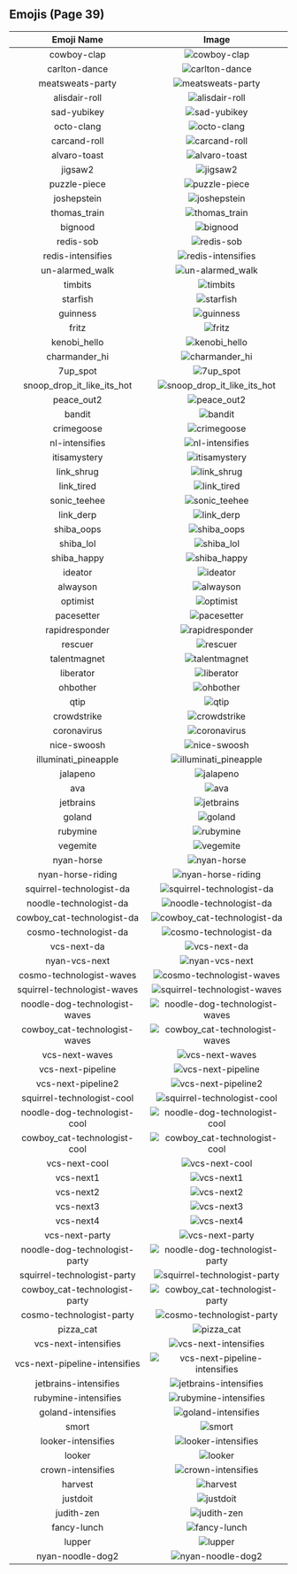 
  ## Emojis (Page 39)
  |Emoji Name|Image|
  | :-: | :-: |
  |cowboy-clap| ![cowboy-clap](/output/cowboy-clap.gif)|
  |carlton-dance| ![carlton-dance](/output/carlton-dance.gif)|
  |meatsweats-party| ![meatsweats-party](/output/meatsweats-party.gif)|
  |alisdair-roll| ![alisdair-roll](/output/alisdair-roll.gif)|
  |sad-yubikey| ![sad-yubikey](/output/sad-yubikey.png)|
  |octo-clang| ![octo-clang](/output/octo-clang.png)|
  |carcand-roll| ![carcand-roll](/output/carcand-roll.gif)|
  |alvaro-toast| ![alvaro-toast](/output/alvaro-toast.png)|
  |jigsaw2| ![jigsaw2](/output/jigsaw2.png)|
  |puzzle-piece| ![puzzle-piece](/output/puzzle-piece)|
  |joshepstein| ![joshepstein](/output/joshepstein.png)|
  |thomas_train| ![thomas_train](/output/thomas_train.png)|
  |bignood| ![bignood](/output/bignood.gif)|
  |redis-sob| ![redis-sob](/output/redis-sob.png)|
  |redis-intensifies| ![redis-intensifies](/output/redis-intensifies.gif)|
  |un-alarmed_walk| ![un-alarmed_walk](/output/un-alarmed_walk.gif)|
  |timbits| ![timbits](/output/timbits.png)|
  |starfish| ![starfish](/output/starfish.jpg)|
  |guinness| ![guinness](/output/guinness.png)|
  |fritz| ![fritz](/output/fritz.png)|
  |kenobi_hello| ![kenobi_hello](/output/kenobi_hello.png)|
  |charmander_hi| ![charmander_hi](/output/charmander_hi.png)|
  |7up_spot| ![7up_spot](/output/7up_spot.png)|
  |snoop_drop_it_like_its_hot| ![snoop_drop_it_like_its_hot](/output/snoop_drop_it_like_its_hot.gif)|
  |peace_out2| ![peace_out2](/output/peace_out2.gif)|
  |bandit| ![bandit](/output/bandit.gif)|
  |crimegoose| ![crimegoose](/output/crimegoose.png)|
  |nl-intensifies| ![nl-intensifies](/output/nl-intensifies.gif)|
  |itisamystery| ![itisamystery](/output/itisamystery.jpg)|
  |link_shrug| ![link_shrug](/output/link_shrug.png)|
  |link_tired| ![link_tired](/output/link_tired.png)|
  |sonic_teehee| ![sonic_teehee](/output/sonic_teehee.gif)|
  |link_derp| ![link_derp](/output/link_derp.png)|
  |shiba_oops| ![shiba_oops](/output/shiba_oops.png)|
  |shiba_lol| ![shiba_lol](/output/shiba_lol.png)|
  |shiba_happy| ![shiba_happy](/output/shiba_happy.png)|
  |ideator| ![ideator](/output/ideator.png)|
  |alwayson| ![alwayson](/output/alwayson.png)|
  |optimist| ![optimist](/output/optimist.png)|
  |pacesetter| ![pacesetter](/output/pacesetter.png)|
  |rapidresponder| ![rapidresponder](/output/rapidresponder.png)|
  |rescuer| ![rescuer](/output/rescuer.png)|
  |talentmagnet| ![talentmagnet](/output/talentmagnet.png)|
  |liberator| ![liberator](/output/liberator.png)|
  |ohbother| ![ohbother](/output/ohbother.png)|
  |qtip| ![qtip](/output/qtip.png)|
  |crowdstrike| ![crowdstrike](/output/crowdstrike.png)|
  |coronavirus| ![coronavirus](/output/coronavirus.png)|
  |nice-swoosh| ![nice-swoosh](/output/nice-swoosh.png)|
  |illuminati_pineapple| ![illuminati_pineapple](/output/illuminati_pineapple.png)|
  |jalapeno| ![jalapeno](/output/jalapeno.jpg)|
  |ava| ![ava](/output/ava.jpg)|
  |jetbrains| ![jetbrains](/output/jetbrains.png)|
  |goland| ![goland](/output/goland.png)|
  |rubymine| ![rubymine](/output/rubymine.png)|
  |vegemite| ![vegemite](/output/vegemite.jpg)|
  |nyan-horse| ![nyan-horse](/output/nyan-horse)|
  |nyan-horse-riding| ![nyan-horse-riding](/output/nyan-horse-riding.gif)|
  |squirrel-technologist-da| ![squirrel-technologist-da](/output/squirrel-technologist-da.png)|
  |noodle-technologist-da| ![noodle-technologist-da](/output/noodle-technologist-da.png)|
  |cowboy_cat-technologist-da| ![cowboy_cat-technologist-da](/output/cowboy_cat-technologist-da.png)|
  |cosmo-technologist-da| ![cosmo-technologist-da](/output/cosmo-technologist-da.png)|
  |vcs-next-da| ![vcs-next-da](/output/vcs-next-da.png)|
  |nyan-vcs-next| ![nyan-vcs-next](/output/nyan-vcs-next.gif)|
  |cosmo-technologist-waves| ![cosmo-technologist-waves](/output/cosmo-technologist-waves.gif)|
  |squirrel-technologist-waves| ![squirrel-technologist-waves](/output/squirrel-technologist-waves.gif)|
  |noodle-dog-technologist-waves| ![noodle-dog-technologist-waves](/output/noodle-dog-technologist-waves.gif)|
  |cowboy_cat-technologist-waves| ![cowboy_cat-technologist-waves](/output/cowboy_cat-technologist-waves.gif)|
  |vcs-next-waves| ![vcs-next-waves](/output/vcs-next-waves.gif)|
  |vcs-next-pipeline| ![vcs-next-pipeline](/output/vcs-next-pipeline.png)|
  |vcs-next-pipeline2| ![vcs-next-pipeline2](/output/vcs-next-pipeline2.gif)|
  |squirrel-technologist-cool| ![squirrel-technologist-cool](/output/squirrel-technologist-cool.png)|
  |noodle-dog-technologist-cool| ![noodle-dog-technologist-cool](/output/noodle-dog-technologist-cool.png)|
  |cowboy_cat-technologist-cool| ![cowboy_cat-technologist-cool](/output/cowboy_cat-technologist-cool.png)|
  |vcs-next-cool| ![vcs-next-cool](/output/vcs-next-cool.png)|
  |vcs-next1| ![vcs-next1](/output/vcs-next1.png)|
  |vcs-next2| ![vcs-next2](/output/vcs-next2.png)|
  |vcs-next3| ![vcs-next3](/output/vcs-next3.png)|
  |vcs-next4| ![vcs-next4](/output/vcs-next4.png)|
  |vcs-next-party| ![vcs-next-party](/output/vcs-next-party.gif)|
  |noodle-dog-technologist-party| ![noodle-dog-technologist-party](/output/noodle-dog-technologist-party.gif)|
  |squirrel-technologist-party| ![squirrel-technologist-party](/output/squirrel-technologist-party.gif)|
  |cowboy_cat-technologist-party| ![cowboy_cat-technologist-party](/output/cowboy_cat-technologist-party.gif)|
  |cosmo-technologist-party| ![cosmo-technologist-party](/output/cosmo-technologist-party.gif)|
  |pizza_cat| ![pizza_cat](/output/pizza_cat.jpg)|
  |vcs-next-intensifies| ![vcs-next-intensifies](/output/vcs-next-intensifies.gif)|
  |vcs-next-pipeline-intensifies| ![vcs-next-pipeline-intensifies](/output/vcs-next-pipeline-intensifies.gif)|
  |jetbrains-intensifies| ![jetbrains-intensifies](/output/jetbrains-intensifies.gif)|
  |rubymine-intensifies| ![rubymine-intensifies](/output/rubymine-intensifies.gif)|
  |goland-intensifies| ![goland-intensifies](/output/goland-intensifies.gif)|
  |smort| ![smort](/output/smort.jpg)|
  |looker-intensifies| ![looker-intensifies](/output/looker-intensifies.gif)|
  |looker| ![looker](/output/looker.png)|
  |crown-intensifies| ![crown-intensifies](/output/crown-intensifies.gif)|
  |harvest| ![harvest](/output/harvest.png)|
  |justdoit| ![justdoit](/output/justdoit.png)|
  |judith-zen| ![judith-zen](/output/judith-zen.png)|
  |fancy-lunch| ![fancy-lunch](/output/fancy-lunch.png)|
  |lupper| ![lupper](/output/lupper)|
  |nyan-noodle-dog2| ![nyan-noodle-dog2](/output/nyan-noodle-dog2.gif)|
  